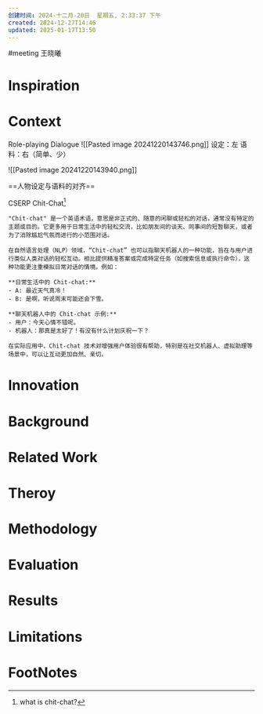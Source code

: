 ```yaml
---
创建时间: 2024-十二月-20日  星期五, 2:33:37 下午
created: 2024-12-27T14:46
updated: 2025-01-17T13:50
---
```

#meeting 
王晓曦

# Inspiration


# Context
Role-playing Dialogue
![[Pasted image 20241220143746.png]]
设定：左
语料：右（简单、少）

![[Pasted image 20241220143940.png]]

==人物设定与语料的对齐==

CSERP
Chit-Chat[^1]
````ad-tip
"Chit-chat" 是一个英语术语，意思是非正式的、随意的闲聊或轻松的对话，通常没有特定的主题或目的。它更多用于日常生活中的轻松交流，比如朋友间的谈天、同事间的短暂聊天，或者为了消除尴尬气氛而进行的小范围对话。

在自然语言处理（NLP）领域，“Chit-chat” 也可以指聊天机器人的一种功能，旨在与用户进行类似人类对话的轻松互动。相比提供精准答案或完成特定任务（如搜索信息或执行命令），这种功能更注重模拟日常对话的情境。例如：

**日常生活中的 Chit-chat:**
- A: 最近天气真冷！
- B: 是啊，听说周末可能还会下雪。

**聊天机器人中的 Chit-chat 示例:**
- 用户：今天心情不错呢。
- 机器人：那真是太好了！有没有什么计划庆祝一下？

在实际应用中，Chit-chat 技术对增强用户体验很有帮助，特别是在社交机器人、虚拟助理等场景中，可以让互动更加自然、亲切。
````
# Innovation



# Background



# Related Work



# Theroy



# Methodology



# Evaluation



# Results



# Limitations



# FootNotes

[^1]: what is chit-chat?